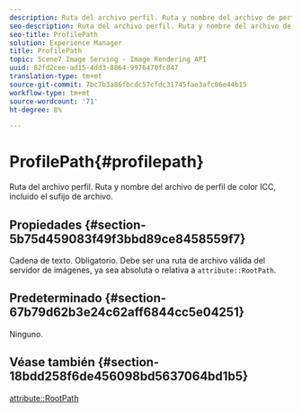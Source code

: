 ```yaml
---
description: Ruta del archivo perfil. Ruta y nombre del archivo de perfil de color ICC, incluido el sufijo de archivo.
seo-description: Ruta del archivo perfil. Ruta y nombre del archivo de perfil de color ICC, incluido el sufijo de archivo.
seo-title: ProfilePath
solution: Experience Manager
title: ProfilePath
topic: Scene7 Image Serving - Image Rendering API
uuid: 82fd2cee-ad15-4dd3-8864-9976470fc847
translation-type: tm+mt
source-git-commit: 7bc7b3a86fbcdc57cfdc31745fae3afc06e44b15
workflow-type: tm+mt
source-wordcount: '71'
ht-degree: 8%

---
```



# ProfilePath{#profilepath}

Ruta del archivo perfil. Ruta y nombre del archivo de perfil de color ICC, incluido el sufijo de archivo.

## Propiedades {#section-5b75d459083f49f3bbd89ce8458559f7}

Cadena de texto. Obligatorio. Debe ser una ruta de archivo válida del servidor de imágenes, ya sea absoluta o relativa a `attribute::RootPath`.

## Predeterminado {#section-67b79d62b3e24c62aff6844cc5e04251}

Ninguno.

## Véase también {#section-18bdd258f6de456098bd5637064bd1b5}

[attribute::RootPath](../../../../../ir-api/material-cat/image-rendering-api-ref/c-ir-material-catalog/c-ir-attributes-reference/r-ir-rootpath.md#reference-a4d7c96b62e14fcbad1740c702f160f3)
